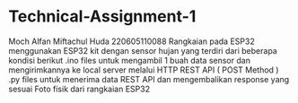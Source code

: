 # Technical-Assignment-1
Moch Alfan Miftachul Huda
220605110088
Rangkaian pada ESP32 menggunakan ESP32 kit dengan sensor hujan yang terdiri dari beberapa kondisi berikut .ino files untuk mengambil 1 buah data sensor dan mengirimkannya ke local server melalui HTTP REST API ( POST Method ) .py files untuk menerima data REST API dan mengembalikan response yang sesuai Foto fisik dari rangkaian ESP32
